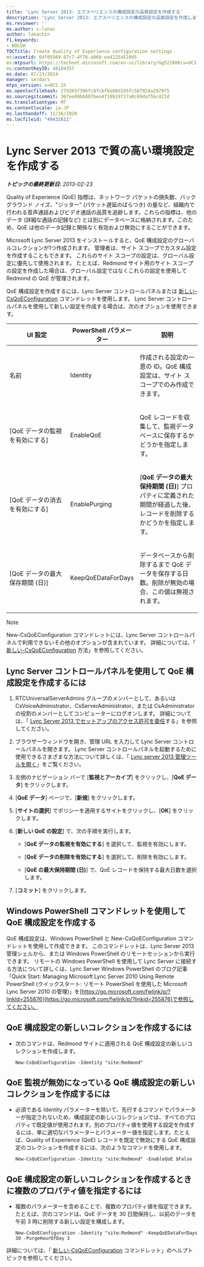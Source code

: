 ```yaml
---
title: 'Lync Server 2013: エクスペリエンスの構成設定の品質設定を作成する'
description: 'Lync Server 2013: エクスペリエンスの構成設定の品質設定を作成します。'
ms.reviewer: ''
ms.author: v-lanac
author: lanachin
f1.keywords:
- NOCSH
TOCTitle: Create Quality of Experience configuration settings
ms:assetid: 64f05569-07c7-4f76-a96b-ea4125a510d5
ms:mtpsurl: https://technet.microsoft.com/en-us/library/Gg521006(v=OCS.15)
ms:contentKeyID: 48184357
ms.date: 07/23/2014
manager: serdars
mtps_version: v=OCS.15
ms.openlocfilehash: 279265f396fc8fcbfba80d195fc587924a2979f5
ms.sourcegitcommit: 36fee89bb887bea4f18b19f17a8c69daf5bc423d
ms.translationtype: MT
ms.contentlocale: ja-JP
ms.lasthandoff: 11/26/2020
ms.locfileid: "49431611"
---
```

# <a name="create-quality-of-experience-configuration-settings-in-lync-server-2013"></a>Lync Server 2013 で質の高い環境設定を作成する

<div data-xmlns="http://www.w3.org/1999/xhtml">

<div class="topic" data-xmlns="http://www.w3.org/1999/xhtml" data-msxsl="urn:schemas-microsoft-com:xslt" data-cs="https://msdn.microsoft.com/">

<div data-asp="https://msdn2.microsoft.com/asp">



</div>

<div id="mainSection">

<div id="mainBody">

<span> </span>

_**トピックの最終更新日:** 2013-02-23_

Quality of Experience (QoE) 指標は、ネットワーク パケットの損失数、バックグラウンド ノイズ、"ジッター" (パケット遅延のばらつき) の量など、組織内で行われる音声通話およびビデオ通話の品質を追跡します。これらの指標は、他のデータ (詳細な通話の記録など) とは別にデータベースに格納されます。このため、QoE は他のデータ記録と関係なく有効および無効にすることができます。

Microsoft Lync Server 2013 をインストールすると、QoE 構成設定のグローバルコレクションが1つ作成されます。 管理者は、サイト スコープでカスタム設定を作成することもできます。 これらのサイト スコープの設定は、グローバル設定に優先して使用されます。 たとえば、Redmond サイト用のサイト スコープの設定を作成した場合は、グローバル設定ではなくこれらの設定を使用して Redmond の QoE が管理されます。

QoE 構成設定を作成するには、Lync Server コントロールパネルまたは [新しい-CsQoEConfiguration](https://docs.microsoft.com/powershell/module/skype/New-CsQoEConfiguration) コマンドレットを使用します。 Lync Server コントロールパネルを使用して新しい設定を作成する場合は、次のオプションを使用できます。


<table>
<colgroup>
<col style="width: 33%" />
<col style="width: 33%" />
<col style="width: 33%" />
</colgroup>
<thead>
<tr class="header">
<th>UI 設定</th>
<th>PowerShell パラメーター</th>
<th>説明</th>
</tr>
</thead>
<tbody>
<tr class="odd">
<td><p>名前</p></td>
<td><p>Identity</p></td>
<td><p>作成される設定の一意の ID。QoE 構成設定は、サイト スコープでのみ作成できます。</p></td>
</tr>
<tr class="even">
<td><p>[QoE データの監視を有効にする]</p></td>
<td><p>EnableQoE</p></td>
<td><p>QoE レコードを収集して、監視データベースに保存するかどうかを指定します。</p></td>
</tr>
<tr class="odd">
<td><p>[QoE データの消去を有効にする]</p></td>
<td><p>EnablePurging</p></td>
<td><p>[<strong>QoE データの最大保持期間 (日)</strong>] プロパティに定義された期間が経過した後、レコードを削除するかどうかを指定します。</p></td>
</tr>
<tr class="even">
<td><p>[QoE データの最大保存期間 (日)]</p></td>
<td><p>KeepQoEDataForDays</p></td>
<td><p>データベースから削除するまで QoE データを保存する日数。削除が無効の場合、この値は無視されます。</p></td>
</tr>
</tbody>
</table>


<div>


> [!NOTE]  
> New-CsQoEConfiguration コマンドレットには、Lync Server コントロールパネルで利用できないその他のオプションが含まれています。 詳細については、「 <A href="https://docs.microsoft.com/powershell/module/skype/New-CsQoEConfiguration">新しい-CsQoEConfiguration</A> 方法」を参照してください。



</div>

<div>

## <a name="to-create-qoe-configuration-settings-by-using-lync-server-control-panel"></a>Lync Server コントロールパネルを使用して QoE 構成設定を作成するには

1.  RTCUniversalServerAdmins グループのメンバーとして、あるいは CsVoiceAdministrator、CsServerAdministrator、または CsAdministrator の役割のメンバーとしてコンピューターにログオンします。 詳細については、「 [Lync Server 2013 でセットアップのアクセス許可を委任](lync-server-2013-delegate-setup-permissions.md)する」を参照してください。

2.  ブラウザーウィンドウを開き、管理 URL を入力して Lync Server コントロールパネルを開きます。 Lync Server コントロールパネルを起動するために使用できるさまざまな方法について詳しくは、「 [Lync server 2013 管理ツールを開く](lync-server-2013-open-lync-server-administrative-tools.md)」をご覧ください。

3.  左側のナビゲーション バーで [**監視とアーカイブ**] をクリックし、[**QoE データ**] をクリックします。

4.  [**QoE データ**] ページで、[**新規**] をクリックします。

5.  [**サイトの選択**] でポリシーを適用するサイトをクリックし、[**OK**] をクリックします。

6.  [**新しい QoE の設定**] で、次の手順を実行します。
    
      - [**QoE データの監視を有効にする**] を選択して、監視を有効にします。
    
      - [**QoE データの削除を有効にする**] を選択して、削除を有効にします。
    
      - [**QoE の最大保持期間 (日)**] で、QoE レコードを保持する最大日数を選択します。

7.  [**コミット**] をクリックします。

</div>

<div>

## <a name="creating-qoe-configuration-settings-by-using-windows-powershell-cmdlets"></a>Windows PowerShell コマンドレットを使用して QoE 構成設定を作成する

QoE 構成設定は、Windows PowerShell と New-CsQoEConfiguration コマンドレットを使用して作成できます。 このコマンドレットは、Lync Server 2013 管理シェルから、または Windows PowerShell のリモートセッションから実行できます。 リモートの Windows PowerShell を使用して Lync Server に接続する方法について詳しくは、Lync Server Windows PowerShell のブログ記事「Quick Start: Managing Microsoft Lync Server 2010 Using Remote PowerShell (クイックスタート: リモート PowerShell を使用した Microsoft Lync Server 2010 の管理)」を[https://go.microsoft.com/fwlink/p/?linkId=255876](https://go.microsoft.com/fwlink/p/?linkid=255876)で参照してください。

<div>

## <a name="to-create-a-new-collection-of-qoe-configuration-settings"></a>QoE 構成設定の新しいコレクションを作成するには

  - 次のコマンドは、Redmond サイトに適用される QoE 構成設定の新しいコレクションを作成します。
    
        New-CsQoEConfiguration -Identity "site:Redmond"

</div>

<div>

## <a name="to-create-a-new-collection-of-qoe-configuration-settings-where-qoe-monitoring-is-disabled"></a>QoE 監視が無効になっている QoE 構成設定の新しいコレクションを作成するには

  - 必須である Identity パラメーターを除いて、先行するコマンドでパラメーターが指定されないため、構成設定の新しいコレクションでは、すべてのプロパティで既定値が使用されます。別のプロパティ値を使用する設定を作成するには、単に適切なパラメーターとパラメーター値を指定します。たとえば、Quality of Experience (QoE) レコードを既定で無効にする QoE 構成設定のコレクションを作成するには、次のようなコマンドを使用します。
    
        New-CsQoEConfiguration -Identity "site:Redmond" -EnableQoE $False

</div>

<div>

## <a name="to-specify-multiple-property-values-when-creating-a-new-collection-of-qoe-configuration-settings"></a>QoE 構成設定の新しいコレクションを作成するときに複数のプロパティ値を指定するには

  - 複数のパラメーターを含めることで、複数のプロパティ値を指定できます。たとえば、次のコマンドは、QoE データを 30 日間保持し、以前のデータを午前 3 時に削除する新しい設定を構成します。
    
        New-CsQoEConfiguration -Identity "site:Redmond" -KeepQoEDataForDays 30 -PurgeHourOfDay 3

</div>

詳細については、「 [新しい-CsQoEConfiguration](https://docs.microsoft.com/powershell/module/skype/New-CsQoEConfiguration) コマンドレット」のヘルプトピックを参照してください。

</div>

</div>

<span> </span>

</div>

</div>

</div>

